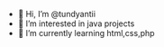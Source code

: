 - 👋 Hi, I’m @tundyantii
- 👀 I’m interested in java projects
- 🌱 I’m currently learning html,css,php

